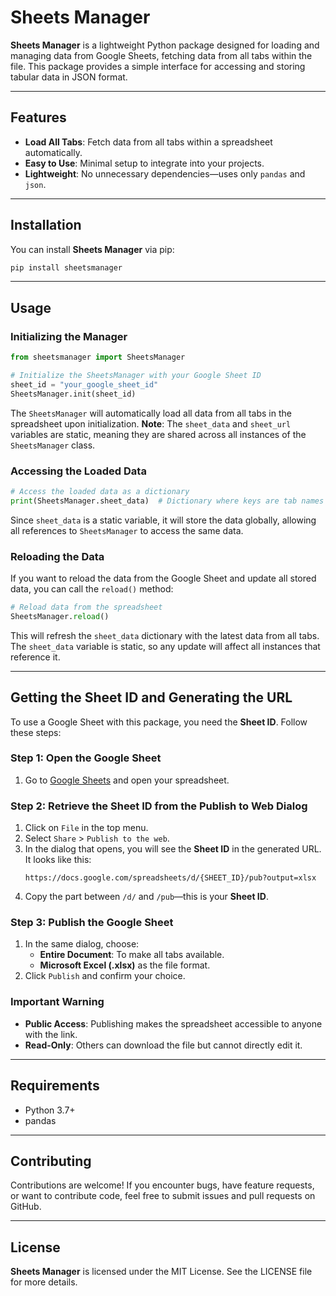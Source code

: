 # Sheets Manager

**Sheets Manager** is a lightweight Python package designed for loading and managing data from Google Sheets, fetching data from all tabs within the file. This package provides a simple interface for accessing and storing tabular data in JSON format.

---

## Features

- **Load All Tabs**: Fetch data from all tabs within a spreadsheet automatically.
- **Easy to Use**: Minimal setup to integrate into your projects.
- **Lightweight**: No unnecessary dependencies—uses only `pandas` and `json`.

---

## Installation

You can install **Sheets Manager** via pip:

```bash
pip install sheetsmanager
```

---

## Usage

### Initializing the Manager

```python
from sheetsmanager import SheetsManager

# Initialize the SheetsManager with your Google Sheet ID
sheet_id = "your_google_sheet_id"
SheetsManager.init(sheet_id)
```

The `SheetsManager` will automatically load all data from all tabs in the spreadsheet upon initialization. **Note**: The `sheet_data` and `sheet_url` variables are static, meaning they are shared across all instances of the `SheetsManager` class.

### Accessing the Loaded Data

```python
# Access the loaded data as a dictionary
print(SheetsManager.sheet_data)  # Dictionary where keys are tab names and values are the tab data
```

Since `sheet_data` is a static variable, it will store the data globally, allowing all references to `SheetsManager` to access the same data.

### Reloading the Data

If you want to reload the data from the Google Sheet and update all stored data, you can call the `reload()` method:

```python
# Reload data from the spreadsheet
SheetsManager.reload()
```

This will refresh the `sheet_data` dictionary with the latest data from all tabs. The `sheet_data` variable is static, so any update will affect all instances that reference it.

---

## Getting the Sheet ID and Generating the URL

To use a Google Sheet with this package, you need the **Sheet ID**. Follow these steps:

### Step 1: Open the Google Sheet

1. Go to [Google Sheets](https://sheets.google.com/) and open your spreadsheet.

### Step 2: Retrieve the Sheet ID from the Publish to Web Dialog

1. Click on `File` in the top menu.
2. Select `Share` > `Publish to the web`.
3. In the dialog that opens, you will see the **Sheet ID** in the generated URL. It looks like this:
   ```
   https://docs.google.com/spreadsheets/d/{SHEET_ID}/pub?output=xlsx
   ```
4. Copy the part between `/d/` and `/pub`—this is your **Sheet ID**.

### Step 3: Publish the Google Sheet

1. In the same dialog, choose:
   - **Entire Document**: To make all tabs available.
   - **Microsoft Excel (.xlsx)** as the file format.
2. Click `Publish` and confirm your choice.

### Important Warning

- **Public Access**: Publishing makes the spreadsheet accessible to anyone with the link.
- **Read-Only**: Others can download the file but cannot directly edit it.

---

## Requirements

- Python 3.7+
- pandas

---

## Contributing

Contributions are welcome! If you encounter bugs, have feature requests, or want to contribute code, feel free to submit issues and pull requests on GitHub.

---

## License

**Sheets Manager** is licensed under the MIT License. See the LICENSE file for more details.
